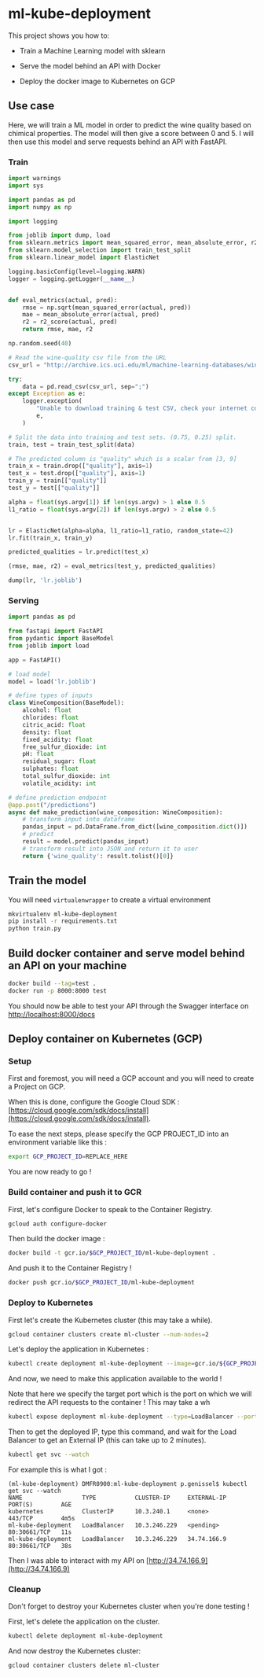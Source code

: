 # ml-kube-deployment

This project shows you how to: 

* Train a Machine Learning model with sklearn

* Serve the model behind an API with Docker 

* Deploy the docker image to Kubernetes on GCP

## Use case

Here, we will train a ML model in order to predict the wine quality based on chimical properties. The model will then give a score between 0 and 5. I will then use this model and serve requests behind an API with FastAPI.

### Train

```python
import warnings
import sys

import pandas as pd
import numpy as np

import logging

from joblib import dump, load
from sklearn.metrics import mean_squared_error, mean_absolute_error, r2_score
from sklearn.model_selection import train_test_split
from sklearn.linear_model import ElasticNet

logging.basicConfig(level=logging.WARN)
logger = logging.getLogger(__name__)


def eval_metrics(actual, pred):
    rmse = np.sqrt(mean_squared_error(actual, pred))
    mae = mean_absolute_error(actual, pred)
    r2 = r2_score(actual, pred)
    return rmse, mae, r2

np.random.seed(40)

# Read the wine-quality csv file from the URL
csv_url = "http://archive.ics.uci.edu/ml/machine-learning-databases/wine-quality/winequality-red.csv"

try:
    data = pd.read_csv(csv_url, sep=";")
except Exception as e:
    logger.exception(
        "Unable to download training & test CSV, check your internet connection. Error: %s",
        e,
    )

# Split the data into training and test sets. (0.75, 0.25) split.
train, test = train_test_split(data)

# The predicted column is "quality" which is a scalar from [3, 9]
train_x = train.drop(["quality"], axis=1)
test_x = test.drop(["quality"], axis=1)
train_y = train[["quality"]]
test_y = test[["quality"]]

alpha = float(sys.argv[1]) if len(sys.argv) > 1 else 0.5
l1_ratio = float(sys.argv[2]) if len(sys.argv) > 2 else 0.5


lr = ElasticNet(alpha=alpha, l1_ratio=l1_ratio, random_state=42)
lr.fit(train_x, train_y)

predicted_qualities = lr.predict(test_x)

(rmse, mae, r2) = eval_metrics(test_y, predicted_qualities)

dump(lr, 'lr.joblib')
```

### Serving

```python
import pandas as pd

from fastapi import FastAPI
from pydantic import BaseModel
from joblib import load

app = FastAPI()

# load model
model = load('lr.joblib')

# define types of inputs
class WineComposition(BaseModel):
    alcohol: float
    chlorides: float
    citric_acid: float
    density: float
    fixed_acidity: float
    free_sulfur_dioxide: int
    pH: float
    residual_sugar: float
    sulphates: float
    total_sulfur_dioxide: int
    volatile_acidity: int

# define prediction endpoint
@app.post("/predictions")
async def make_prediction(wine_composition: WineComposition):
    # transform input into dataframe
    pandas_input = pd.DataFrame.from_dict([wine_composition.dict()])
    # predict
    result = model.predict(pandas_input)
    # transform result into JSON and return it to user
    return {'wine_quality': result.tolist()[0]}
```

## Train the model

You will need `virtualenwrapper` to create a virtual environment

```bash
mkvirtualenv ml-kube-deployment
pip install -r requirements.txt
python train.py
```

## Build docker container and serve model behind an API on your machine

```bash
docker build --tag=test .
docker run -p 8000:8000 test
```

You should now be able to test your API through the Swagger interface on [http://localhost:8000/docs](http://localhost:8000/docs)

## Deploy container on Kubernetes (GCP)

### Setup

First and foremost, you will need a GCP account and you will need to create a Project on GCP.

When this is done, configure the Google Cloud SDK : [https://cloud.google.com/sdk/docs/install](https://cloud.google.com/sdk/docs/install).


To ease the next steps, please specify the GCP PROJECT_ID into an environment variable like this : 

```bash
export GCP_PROJECT_ID=REPLACE_HERE
```

You are now ready to go !

### Build container and push it to GCR

First, let's configure Docker to speak to the Container Registry.

```bash
gcloud auth configure-docker
```

Then build the docker image :

```bash
docker build -t gcr.io/$GCP_PROJECT_ID/ml-kube-deployment .
```

And push it to the Container Registry !

```bash
docker push gcr.io/$GCP_PROJECT_ID/ml-kube-deployment
```

### Deploy to Kubernetes

First let's create the Kubernetes cluster (this may take a while).

```bash
gcloud container clusters create ml-cluster --num-nodes=2
```

Let's deploy the application in Kubernetes : 


```bash
kubectl create deployment ml-kube-deployment --image=gcr.io/${GCP_PROJECT_ID}/ml-kube-deployment
```

And now, we need to make this application available to the world ! 

Note that here we specify the target port which is the port on which we will redirect the API requests to the container ! This may take a wh

```bash
kubectl expose deployment ml-kube-deployment --type=LoadBalancer --port 80 --target-port 8000

```

Then to get the deployed IP, type this command, and wait for the Load Balancer to get an External IP (this can take up to 2 minutes).


```bash
kubectl get svc --watch
```

For example this is what I got : 

```
(ml-kube-deployment) DMFR0900:ml-kube-deployment p.genissel$ kubectl get svc --watch
NAME                 TYPE           CLUSTER-IP     EXTERNAL-IP   PORT(S)        AGE
kubernetes           ClusterIP      10.3.240.1     <none>        443/TCP        4m5s
ml-kube-deployment   LoadBalancer   10.3.246.229   <pending>     80:30661/TCP   11s
ml-kube-deployment   LoadBalancer   10.3.246.229   34.74.166.9   80:30661/TCP   38s
```

Then I was able to interact with my API on [http://34.74.166.9](http://34.74.166.9)

### Cleanup

Don't forget to destroy your Kubernetes cluster when you're done testing ! 

First, let's delete the application on the cluster.

```bash
kubectl delete deployment ml-kube-deployment
```

And now destroy the Kubernetes cluster:

```bash
gcloud container clusters delete ml-cluster
```
